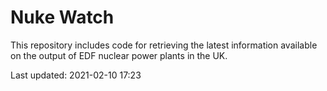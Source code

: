# Nuke Watch

This repository includes code for retrieving the latest information available on the output of EDF nuclear power plants in the UK.

Last updated: 2021-02-10 17:23
